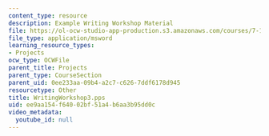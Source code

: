 ```yaml
---
content_type: resource
description: Example Writing Workshop Material
file: https://ol-ocw-studio-app-production.s3.amazonaws.com/courses/7-13-experimental-microbial-genetics-fall-2003/ee9aa154f64002bf51a4b6aa3b95dd0c_WritingWorkshop3.pps
file_type: application/msword
learning_resource_types:
- Projects
ocw_type: OCWFile
parent_title: Projects
parent_type: CourseSection
parent_uid: 0ee233aa-09b4-a2c7-c626-7ddf6178d945
resourcetype: Other
title: WritingWorkshop3.pps
uid: ee9aa154-f640-02bf-51a4-b6aa3b95dd0c
video_metadata:
  youtube_id: null
---
```

